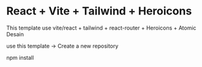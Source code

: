 # React + Vite + Tailwind + Heroicons

This template use vite/react + tailwind + react-router + Heroicons + Atomic Desain

use this template -> Create a new repository

npm install
